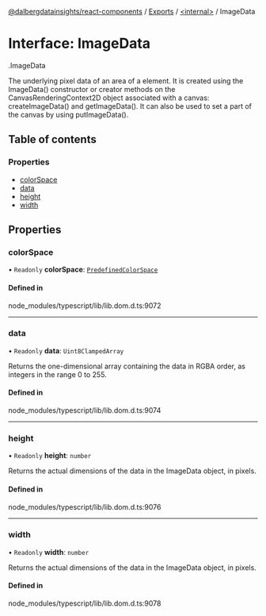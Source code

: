 [@dalbergdatainsights/react-components](../README.md) / [Exports](../modules.md) / [<internal\>](../modules/internal_.md) / ImageData

# Interface: ImageData

[<internal>](../modules/internal_.md).ImageData

The underlying pixel data of an area of a <canvas> element. It is created using the ImageData() constructor or creator methods on the CanvasRenderingContext2D object associated with a canvas: createImageData() and getImageData(). It can also be used to set a part of the canvas by using putImageData().

## Table of contents

### Properties

- [colorSpace](internal_.ImageData.md#colorspace)
- [data](internal_.ImageData.md#data)
- [height](internal_.ImageData.md#height)
- [width](internal_.ImageData.md#width)

## Properties

### colorSpace

• `Readonly` **colorSpace**: [`PredefinedColorSpace`](../modules/internal_.md#predefinedcolorspace)

#### Defined in

node_modules/typescript/lib/lib.dom.d.ts:9072

___

### data

• `Readonly` **data**: `Uint8ClampedArray`

Returns the one-dimensional array containing the data in RGBA order, as integers in the range 0 to 255.

#### Defined in

node_modules/typescript/lib/lib.dom.d.ts:9074

___

### height

• `Readonly` **height**: `number`

Returns the actual dimensions of the data in the ImageData object, in pixels.

#### Defined in

node_modules/typescript/lib/lib.dom.d.ts:9076

___

### width

• `Readonly` **width**: `number`

Returns the actual dimensions of the data in the ImageData object, in pixels.

#### Defined in

node_modules/typescript/lib/lib.dom.d.ts:9078
